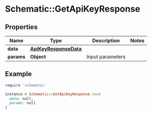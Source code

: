 # Schematic::GetApiKeyResponse

## Properties

| Name | Type | Description | Notes |
| ---- | ---- | ----------- | ----- |
| **data** | [**ApiKeyResponseData**](ApiKeyResponseData.md) |  |  |
| **params** | **Object** | Input parameters |  |

## Example

```ruby
require 'schematic'

instance = Schematic::GetApiKeyResponse.new(
  data: null,
  params: null
)
```

